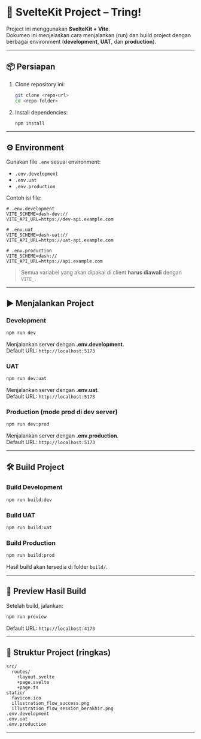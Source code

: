 # 🚀 SvelteKit Project – Tring!

Project ini menggunakan **SvelteKit + Vite**.  
Dokumen ini menjelaskan cara menjalankan (run) dan build project dengan berbagai environment (**development**, **UAT**, dan **production**).

---

## 📦 Persiapan

1. Clone repository ini:
   ```bash
   git clone <repo-url>
   cd <repo-folder>
   ```

2. Install dependencies:
   ```bash
   npm install
   ```

---

## ⚙️ Environment

Gunakan file `.env` sesuai environment:

- `.env.development`
- `.env.uat`
- `.env.production`

Contoh isi file:

```env
# .env.development
VITE_SCHEME=dash-dev://
VITE_API_URL=https://dev-api.example.com

# .env.uat
VITE_SCHEME=dash-uat://
VITE_API_URL=https://uat-api.example.com

# .env.production
VITE_SCHEME=dash://
VITE_API_URL=https://api.example.com
```

> Semua variabel yang akan dipakai di client **harus diawali** dengan `VITE_`.

---

## ▶️ Menjalankan Project

### Development
```bash
npm run dev
```
Menjalankan server dengan **.env.development**.  
Default URL: `http://localhost:5173`

### UAT
```bash
npm run dev:uat
```
Menjalankan server dengan **.env.uat**.  
Default URL: `http://localhost:5173`

### Production (mode prod di dev server)
```bash
npm run dev:prod
```
Menjalankan server dengan **.env.production**.  
Default URL: `http://localhost:5173`

---

## 🛠️ Build Project

### Build Development
```bash
npm run build:dev
```

### Build UAT
```bash
npm run build:uat
```

### Build Production
```bash
npm run build:prod
```

Hasil build akan tersedia di folder `build/`.

---

## 👀 Preview Hasil Build

Setelah build, jalankan:

```bash
npm run preview
```

Default URL: `http://localhost:4173`

---

## 📂 Struktur Project (ringkas)

```
src/
  routes/
    +layout.svelte
    +page.svelte
    +page.ts
static/
  favicon.ico
  illustration_flow_success.png
  illustration_flow_session_berakhir.png
.env.development
.env.uat
.env.production
```

---

